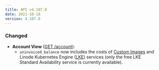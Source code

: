 ```yaml
---
title: API v4.107.0
date: 2021-10-18
version: 4.107.0
---
```


### Changed

- **Account View** ([GET /account](/docs/api/account/account-view/)):
    - `uninvoiced_balance` now includes the costs of [Custom Images](/docs/guides/linode-images/) and Linode Kubernetes Engine ([LKE](/docs/products/compute/kubernetes/)) services (only the free LKE Standard Availability service is currently available).